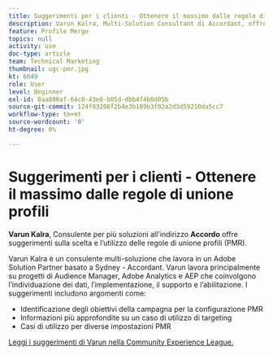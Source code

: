 ```yaml
---
title: Suggerimenti per i clienti - Ottenere il massimo dalle regole di unione profili
description: Varun Kalra, Multi-Solution Consultant di Accordant, offre suggerimenti sulla scelta e l’utilizzo delle regole di unione dei profili (PMR).
feature: Profile Merge
topics: null
activity: use
doc-type: article
team: Technical Marketing
thumbnail: ugc-pmr.jpg
kt: 6049
role: User
level: Beginner
exl-id: 8aa800af-64c0-43e0-b05d-dbb4f4b0d05b
source-git-commit: 124f03208f2b4e3b109b3f02a2d3d59210da5cc7
workflow-type: tm+mt
source-wordcount: '0'
ht-degree: 0%

---
```


# Suggerimenti per i clienti - Ottenere il massimo dalle regole di unione profili

**Varun Kalra**, Consulente per più soluzioni all&#39;indirizzo **Accordo** offre suggerimenti sulla scelta e l’utilizzo delle regole di unione profili (PMR).

Varun Kalra è un consulente multi-soluzione che lavora in un Adobe Solution Partner basato a Sydney - Accordant. Varun lavora principalmente su progetti di Audience Manager, Adobe Analytics e AEP che coinvolgono l’individuazione dei dati, l’implementazione, il supporto e l’abilitazione. I suggerimenti includono argomenti come:

* Identificazione degli obiettivi della campagna per la configurazione PMR
* Informazioni più approfondite su un caso di utilizzo di targeting
* Casi di utilizzo per diverse impostazioni PMR

[Leggi i suggerimenti di Varun nella Community Experience League.](https://experienceleaguecommunities.adobe.com/t5/adobe-audience-manager-blogs/getting-the-most-out-of-profile-merge-rules-tips-tricks-and/ba-p/372248)
